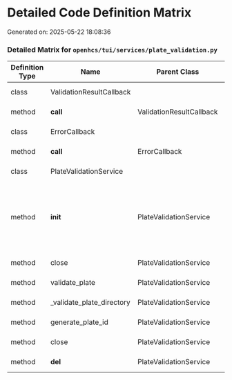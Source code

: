 # Detailed Code Definition Matrix
Generated on: 2025-05-22 18:08:36

### Detailed Matrix for `openhcs/tui/services/plate_validation.py`

| Definition Type | Name | Parent Class | Parameters | Return Type | Lines |
| --- | --- | --- | --- | --- | --- |
| class | ValidationResultCallback |  |  |  | 13-15 |
| method | __call__ | ValidationResultCallback | self: Any, result: Dict[str, Any] | <complex_annotation> | 15-15 |
| class | ErrorCallback |  |  |  | 17-19 |
| method | __call__ | ErrorCallback | self: Any, message: str, details: Optional[str] | <complex_annotation> | 19-19 |
| class | PlateValidationService |  |  |  | 22-258 |
| method | __init__ | PlateValidationService | self: Any, context: ProcessingContext, on_validation_result: ValidationResultCallback, on_error: ErrorCallback, storage_registry: Any, io_executor: Optional[ThreadPoolExecutor] |  | 30-63 |
| method | close | PlateValidationService | self: Any |  | 65-72 |
| method | validate_plate | PlateValidationService |  | Dict[str, Any] | 74-145 |
| method | _validate_plate_directory | PlateValidationService |  | bool | 147-189 |
| method | generate_plate_id | PlateValidationService |  | str | 191-230 |
| method | close | PlateValidationService | self: Any |  | 232-246 |
| method | __del__ | PlateValidationService | self: Any |  | 248-258 |

